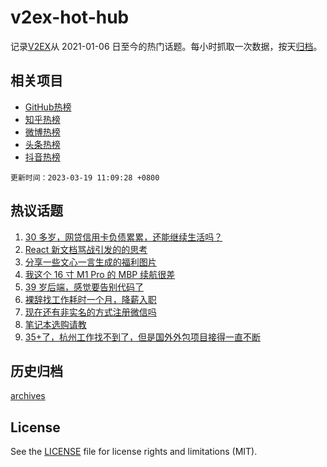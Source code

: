# v2ex-hot-hub

 记录[V2EX](https://www.v2ex.com/)从 2021-01-06 日至今的热门话题。每小时抓取一次数据，按天[归档](archives)。
 
 ## 相关项目

- [GitHub热榜](https://github.com/snaildev/github-hot-hub)
- [知乎热榜](https://github.com/snaildev/zhihu-hot-hub)
- [微博热榜](https://github.com/snaildev/weibo-hot-hub)
- [头条热榜](https://github.com/snaildev/toutiao-hot-hub)
- [抖音热榜](https://github.com/snaildev/douyin-hot-hub)


 `更新时间：2023-03-19 11:09:28 +0800`

## 热议话题

1. [30 多岁，网贷信用卡负债累累，还能继续生活吗？](https://www.v2ex.com/t/925061)
1. [React 新文档骂战引发的的思考](https://www.v2ex.com/t/925157)
1. [分享一些文心一言生成的福利图片](https://www.v2ex.com/t/925105)
1. [我这个 16 寸 M1 Pro 的 MBP 续航很差](https://www.v2ex.com/t/925060)
1. [39 岁后端，感觉要告别代码了](https://www.v2ex.com/t/925138)
1. [裸辞找工作耗时一个月，降薪入职](https://www.v2ex.com/t/925085)
1. [现在还有非实名的方式注册微信吗](https://www.v2ex.com/t/925088)
1. [笔记本选购请教](https://www.v2ex.com/t/925049)
1. [35+了，杭州工作找不到了，但是国外外包项目接得一直不断](https://www.v2ex.com/t/925201)

## 历史归档

[archives](archives)

## License

See the [LICENSE](LICENSE) file for license rights and limitations (MIT).
